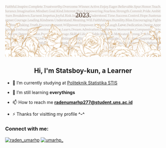 <p align="left"> <img src="https://github.com/STATSBOYKUN/STATSBOYKUN/blob/main/banner.png" alt="statsboykun" /></p>
<h2 align="center">Hi, I'm Statsboy-kun, a Learner</h2>

- 🔭 I’m currently studying at [Politeknik Statistika STIS](https://stis.ac.id/)

- 🌱 I’m still learning **everythings**

- 📫 How to reach me **radenumarhp277@student.uns.ac.id**

- ⚡ Thanks for visitting my profile **^-^**

<h3 align="left">Connect with me:</h3>
<p align="left">
<a href="https://twitter.com/umarhp_" target="blank"><img align="center" src="https://raw.githubusercontent.com/rahuldkjain/github-profile-readme-generator/master/src/images/icons/Social/twitter.svg" alt="raden_umarhp" height="30" width="40" /></a>
<a href="https://instagram.com/umarhp_" target="blank"><img align="center" src="https://raw.githubusercontent.com/rahuldkjain/github-profile-readme-generator/master/src/images/icons/Social/instagram.svg" alt="umarhp_" height="30" width="40" /></a>
</p>
